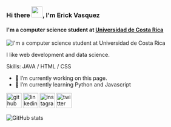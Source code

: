 ### Hi there <img src="https://github.com/TheDudeThatCode/TheDudeThatCode/blob/master/Assets/Hi.gif" width="29px">, I'm Erick Vasquez
#### I'm a computer science student at [Universidad de Costa Rica ](https://www.ucr.ac.cr/)
![I'm a computer science student at Universidad de Costa Rica](https://i.ibb.co/mB7jctd/My-Post1.png)

I like web development and data science. 

Skills:   JAVA  / HTML / CSS

- 🔭 I’m currently working on this page. 
- 🌱 I’m currently learning Python and Javascript 


[<img src='https://cdn.jsdelivr.net/npm/simple-icons@3.0.1/icons/github.svg' alt='github' height='40'>](https://github.com/erickmurill0)  [<img src='https://cdn.jsdelivr.net/npm/simple-icons@3.0.1/icons/linkedin.svg' alt='linkedin' height='40'>](https://www.linkedin.com/in/erick-vasquez-2731aa119/)  [<img src='https://cdn.jsdelivr.net/npm/simple-icons@3.0.1/icons/instagram.svg' alt='instagram' height='40'>](https://www.instagram.com/erickmurill0/)  [<img src='https://cdn.jsdelivr.net/npm/simple-icons@3.0.1/icons/twitter.svg' alt='twitter' height='40'>](https://twitter.com/erickmurill0)  

![GitHub stats](https://github-readme-stats.vercel.app/api?username=erickmurill0&show_icons=true)  

